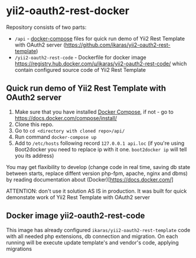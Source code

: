 # yii2-oauth2-rest-docker
Repository consists of two parts:
 - `/api` - [docker-compose](https://docs.docker.com/compose/) files for quick run demo of Yii2 Rest Template with OAuth2 server (https://github.com/ikaras/yii2-oauth2-rest-template)
 - `/yii2-oauth2-rest-code` - Dockerfile for docker image https://registry.hub.docker.com/u/ikaras/yii2-oauth2-rest-code/ which contain configured source code of Yii2 Rest Template

## Quick run demo of Yii2 Rest Template with OAuth2 server
1. Make sure that you have installed [Docker Compose](https://docs.docker.com/compose/), if not - go to https://docs.docker.com/compose/install/ 
2. Clone this repo.
3. Go to `cd <directory with cloned repo>/api/`
4. Run command `docker-compose up`
5. Add to `/etc/hosts` following record `127.0.0.1 api.loc` (if you're using Boot2docker you need to replace ip with it one. `boot2docker ip` will tell you its address) 

You may get flaxibility to develop (change code in real time, saving db state between starts, replace diffent version php-fpm, apache, nginx and dbms) by reading documentation about (Docker)[https://docs.docker.com/]

ATTENTION: don't use it solution AS IS in production. It was built for quick demonstate work of Yii2 Rest Template with OAuth2 server  

## Docker image yii2-oauth2-rest-code
This image has already configured `ikaras/yii2-oauth2-rest-template` code with all needed php extensions, db connection and migration. On each running will be execute update template's and vendor's code, applying migrations
